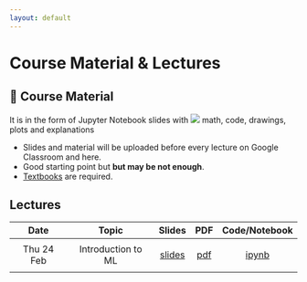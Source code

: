 ```yaml
---
layout: default
---
```


# Course Material & Lectures <a name="material"></a>

## 📖 Course Material 

It is in the form of Jupyter Notebook slides with <img src="https://render.githubusercontent.com/render/math?math=\LaTeX"> math, code, drawings, plots and explanations

- Slides and material will be uploaded before every lecture on Google Classroom and here.
 - Good starting point but **but may be not enough**.
 - [Textbooks](textbooks) are required.

## Lectures

**Date**	   | **Topic** 			| **Slides** 	 	| **PDF** 		  | **Code/Notebook** |
:------------: | :------------: 	| :------------: 	|  :------------: | :------------:
| 			   |                	|                	|                 |                	
Thu 24 Feb     | Introduction to ML | [slides](#) 	 	|  [pdf](#)       | [ipynb](#)                	 
| 			   |                	|                	|                 |                	
